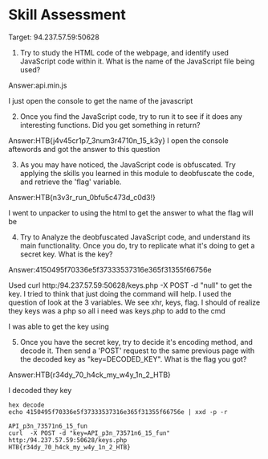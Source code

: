 # Skill Assessment
Target: 94.237.57.59:50628

1)  Try to study the HTML code of the webpage, and identify used JavaScript code within it. What is the name of the JavaScript file being used?

  Answer:api.min.js

  I just open the console to get the name of the javascript

2)  Once you find the JavaScript code, try to run it to see if it does any interesting functions. Did you get something in return?

  Answer:HTB{j4v45cr1p7_3num3r4710n_15_k3y}
I open the console aftewords and got the answer to this question

3) As you may have noticed, the JavaScript code is obfuscated. Try applying the skills you learned in this module to deobfuscate the code, and retrieve the 'flag' variable.

  Answer:HTB{n3v3r_run_0bfu5c473d_c0d3!}

I went to unpacker to using the html to get the answer to what the flag will be 
  
4) Try to Analyze the deobfuscated JavaScript code, and understand its main functionality. Once you do, try to replicate what it's doing to get a secret key. What is the key?

  Answer:4150495f70336e5f37333537316e365f31355f66756e

  Used curl http:/94.237.57.59:50628/keys.php -X POST -d "null" to get the key. I tried to think that just doing the command will help. I used the question of look at the 3 variables. We see xhr, keys, flag.
  I should of realize they keys was a php so all i need was keys.php to add to the cmd

I was able to get the key using 
  
5) Once you have the secret key, try to decide it's encoding method, and decode it. Then send a 'POST' request to the same previous page with the decoded key as "key=DECODED_KEY". What is the flag you got?

  Answer:HTB{r34dy_70_h4ck_my_w4y_1n_2_HTB}

  I decoded they key
  ```
hex decode 
echo 4150495f70336e5f37333537316e365f31355f66756e | xxd -p -r

API_p3n_73571n6_15_fun
curl  -X POST -d "key=API_p3n_73571n6_15_fun" http:/94.237.57.59:50628/keys.php
HTB{r34dy_70_h4ck_my_w4y_1n_2_HTB}

```

